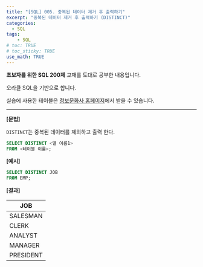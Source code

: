 ```yaml
---
title: "[SQL] 005. 중복된 데이터 제거 후 출력하기"
excerpt: "중복된 데이터 제거 후 출력하기 (DISTINCT)"
categories: 
  - SQL
tags: 
    - SQL
# toc: TRUE
# toc_sticky: TRUE
use_math: TRUE
---
```


**초보자를 위한 SQL 200제** 교재를 토대로 공부한 내용입니다.

오라클 SQL을 기반으로 합니다.

실습에 사용한 테이블은 [정보문화사 홈페이지](http://infopub.co.kr/index.asp)에서 받을 수 있습니다.

---

**[문법]**

`DISTINCT`는 중복된 데이터를 제외하고 출력 한다.

```sql
SELECT DISTINCT <열 이름1>
FROM <테이블 이름>;
```

**[예시]**

```sql
SELECT DISTINCT JOB
FROM EMP;
```


**[결과]**

|JOB|
|-|
|SALESMAN|
|CLERK|
|ANALYST|
|MANAGER|
|PRESIDENT|